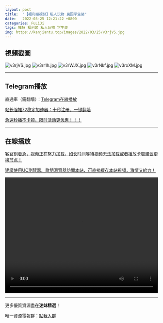 ```yaml
---
layout: post
title:  "【福利姬视频】私人玩物 民国学生装"
date:   2022-03-25 12:21:22 +0800
categories: FuLiJi
tags: 推特 福利姬 私人玩物 学生装
img: https://kanjiantu.top/images/2022/03/25/v3rjVS.jpg
---
```



## 視頻截圖

![v3rjVS.jpg](https://kanjiantu.top/images/2022/03/25/v3rjVS.jpg)
![v3rr1h.jpg](https://kanjiantu.top/images/2022/03/25/v3rr1h.jpg)
![v3rWJX.jpg](https://kanjiantu.top/images/2022/03/25/v3rWJX.jpg)
![v3rNkf.jpg](https://kanjiantu.top/images/2022/03/25/v3rNkf.jpg)
![v3rxXM.jpg](https://kanjiantu.top/images/2022/03/25/v3rxXM.jpg)

* * *
## Telegram播放

直通車（需翻墻）：[Telegram在線播放](https://t.me/mimeijingxuan/301)

<u>站长强推72稳定加速器：[十秒注册、一键翻墙](https://72vpn.xyz/#/register?code=mimei) </u>


<u>急速秒播不卡顿，限时活动更优惠！！！</u>
* * *
## 在線播放
<u>客官别着急，视频正在努力加载，如长时间等待视频无法加载或者播放卡顿建议更换节点！</u>

<u>建議使用UC瀏覽器、歐朋瀏覽器訪問本站，可直接緩存本站視頻，激情又給力！</u>
<center><video src="https://cdn.publer.io/uploads/videos/6247e228db2797343b249e29/ee0664db1616ad8823bb67abd44e6d05.mp4" width="100%" height="380px" controls="controls"></video></center>


* * *
更多優質資源盡在**迷妹精選**！

唯一資源電報群：[點我入群](https://t.me/mimeijingxuan)


